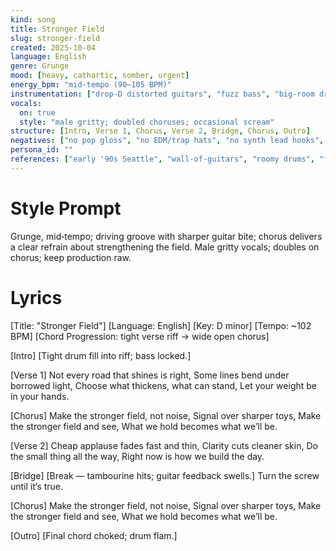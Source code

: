 ```yaml
---
kind: song
title: Stronger Field
slug: stronger-field
created: 2025-10-04
language: English
genre: Grunge
mood: [heavy, cathartic, somber, urgent]
energy_bpm: "mid‑tempo (90–105 BPM)"
instrumentation: ["drop‑D distorted guitars", "fuzz bass", "big‑room drums", "room mics + tape‑ish saturation", "feedback swells"]
vocals:
  on: true
  style: "male gritty; doubled choruses; occasional scream"
structure: [Intro, Verse 1, Chorus, Verse 2, Bridge, Chorus, Outro]
negatives: ["no pop gloss", "no EDM/trap hats", "no synth lead hooks", "no auto‑tune shine"]
persona_id: ""
references: ["early '90s Seattle", "wall‑of‑guitars", "roomy drums", "feedback textures"]
---
```


# Style Prompt
Grunge, mid‑tempo; driving groove with sharper guitar bite; chorus delivers a clear refrain about strengthening the field. Male gritty vocals; doubles on chorus; keep production raw.

# Lyrics
[Title: "Stronger Field"]
[Language: English]
[Key: D minor]
[Tempo: ~102 BPM]
[Chord Progression: tight verse riff → wide open chorus]

[Intro]
[Tight drum fill into riff; bass locked.]

[Verse 1]
Not every road that shines is right,
Some lines bend under borrowed light,
Choose what thickens, what can stand,
Let your weight be in your hands.

[Chorus]
Make the stronger field, not noise,
Signal over sharper toys,
Make the stronger field and see,
What we hold becomes what we’ll be.

[Verse 2]
Cheap applause fades fast and thin,
Clarity cuts cleaner skin,
Do the small thing all the way,
Right now is how we build the day.

[Bridge]
[Break — tambourine hits; guitar feedback swells.]
Turn the screw until it’s true.

[Chorus]
Make the stronger field, not noise,
Signal over sharper toys,
Make the stronger field and see,
What we hold becomes what we’ll be.

[Outro]
[Final chord choked; drum flam.]
